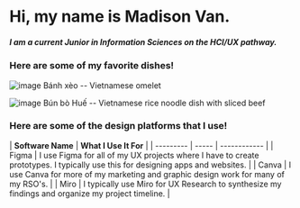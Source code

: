 # Hi, my name is Madison Van. 
##### I am a current Junior in Information Sciences on the HCI/UX pathway. 
### Here are some of my favorite dishes! 
![image](https://github.com/user-attachments/assets/d6fe07a5-21df-44fd-af9f-02b723becfc6)
Bánh xèo -- Vietnamese omelet 

![image](https://github.com/user-attachments/assets/3ca6e82d-b0f8-40ac-8df5-6da3cdfbea52)
Bún bò Huế -- Vietnamese rice noodle dish with sliced beef 

### Here are some of the design platforms that I use! 
| **Software Name**  | **What I Use It For** |
| --------- | ----- | ------------ |
| Figma   | I use Figma for all of my UX projects where I have to create prototypes. I typically use this for designing apps and websites.  |
| Canva      | I use Canva for more of my marketing and graphic design work for many of my RSO's.   |
| Miro | I typically use Miro for UX Research to synthesize my findings and organize my project timeline.    |
